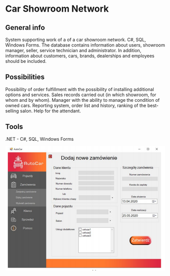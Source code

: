 # Car Showroom Network
## General info
System supporting work of a of a car showroom network. C#, SQL, Windows Forms. The database contains information about users, showroom manager, seller, service technician and administrator. In addition, information about customers, cars, brands, dealerships and employees should be included. 
## Possibilities
Possibility of order fulfillment with the possibility of installing additional options and services. Sales records carried out (in which showroom, for whom and by whom). Manager with the ability to manage the condition of owned cars. Reporting system, order list and history, ranking of the best-selling salon. Help for the attendant.
## Tools
.NET - C#, SQL, Windows Forms

![ScreenShot](https://github.com/dorian195/Car-Showroom-Network/blob/master/bd.PNG)
